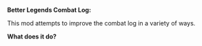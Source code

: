 **Better Legends Combat Log:**

This mod attempts to improve the combat log in a variety of ways.

**What does it do?**

